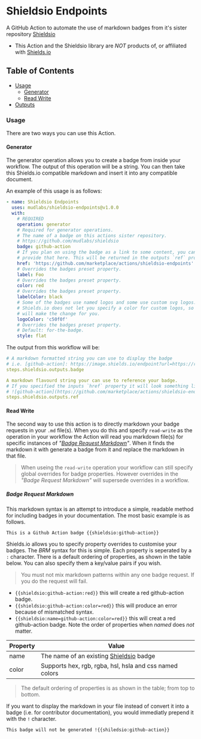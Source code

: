 # Shieldsio Endpoints
A GitHub Action to automate the use of markdown badges from it's sister repository [Shieldsio][library]
- This Action and the Shieldsio library are _NOT_ products of, or affiliated with [Shields.io][shields.io]


## Table of Contents
- [Usage](#usage)
  - [Generator](#generator)
  - [Read Write](#read-write)
- [Outputs](#outputs)


### Usage
There are two ways you can use this Action.

#### Generator
The generator operation allows you to create a badge from inside your workflow. The output of this operation will be a string. You can then take this Shields.io compatible markdown and insert it into any compatible document.

An example of this usage is as follows:
```yaml
- name: Shieldsio Endpoints
  uses: mudlabs/shieldsio-endpoints@v1.0.0
  with:
    # REQUIRED
    operation: generator
    # Required for generator operations.
    # The name of a badge on this actions sister repository.
    # https://github.com/mudlabs/shieldsio
    badge: github-action
    # If you plan on using the badge as a link to some content, you can
    # provide that here. This will be returned in the outputs `ref` prop.
    href: 'https://github.com/marketplace/actions/shieldsio-endpoints'
    # Overrides the badges preset property.
    label: Foo
    # Overrides the badges preset property.
    color: red
    # Overrides the badges preset property.
    labelColor: black
    # Some of the badges use named logos and some use custom svg logos.
    # Shields.io does not let you specify a color for custom logos, so we
    # will make the change for you.
    logoColor: 'c50f0f'
    # Overrides the badges preset property.
    # Default: for-the-badge.
    style: flat
```

The output from this workflow will be:
```yaml
# A markdown formatted string you can use to display the badge
# i.e. [github-action]: https://image.shields.io/endpoint?url=https://raw.githubusercontent.com/mudlabs/shieldsio/endpoint/badges/github-action.json
steps.shieldsio.outputs.badge

A markdown flavourd string your can use to reference your badge.
# If you specified the inputs `href` property it will look something like this:
# ![github-action](https://github.com/marketplace/actions/shieldsio-endpoints)
steps.shieldsio.outputs.ref
```

#### Read Write
The second way to use this action is to directly markdown your badge requests in your `.md` file(s). When you do this and specify `read-write` as the operation in your workflow the Action will read you markdown file(s) for specific instances of _"[Badge Request Markdown](#badge-request-markdown)"_. When it finds the markdown it with generate a badge from it and replace the markdown in that file.


> When useing the `read-write` operation your workflow can still specify global overrides for badge properties.
> However overrides in the _"Badge Request Markdown"_ will supersede overrides in a workflow.

##### Badge Request Markdown
This markdown syntax is an attempt to introduce a simple, readable method for including badges in your documentation. The most basic example is as follows.
```
This is a Github Action badge {{shieldsio:github-action}}
```

Shields.io allows you to specify property overrides to customise your badges. The _BRM_ syntax for this is simple. Each property is seperated by a `:` character. There is a default ordering of properties, as shown in the table below. You can also specify them a key/value pairs if you wish. 

> You must not mix markdown patterns within any one badge request. If you do the request will fail.

- `{{shieldsio:github-action:red}}` this will create a red github-action badge.
- `{{shieldsio:github-action:color=red}}` this will produce an error because of mismatched syntax.
- `{{shieldsio:name=github-action:color=red}}` this will creat a red github-action badge. Note the order of properties when _named_ does _not_ matter.


| Property | Value |
|---|---|
| name | The name of an existing [Shieldsio][library] badge |
| color | Supports hex, rgb, rgba, hsl, hsla and css named colors |


> The default ordering of properties is as shown in the table; from top to bottom.
> 

If you want to display the markdown in your file instead of convert it into a badge (i.e. for contributor documentation), you would immediatly prepend it with the `!` character.
```
This badge will not be generated !{{shiledsio:github-action}}
```

[library]: https://github.com/mudlabs/shieldsio
[shields.io]: https://shields.io/
